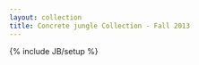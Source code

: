 ```yaml
---
layout: collection
title: Concrete jungle Collection - Fall 2013
---
```

{% include JB/setup %}
